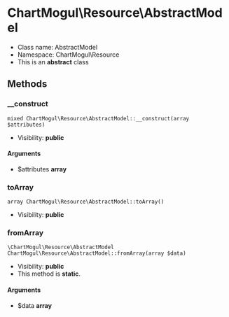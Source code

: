 ChartMogul\Resource\AbstractModel
===============






* Class name: AbstractModel
* Namespace: ChartMogul\Resource
* This is an **abstract** class







Methods
-------


### __construct

    mixed ChartMogul\Resource\AbstractModel::__construct(array $attributes)





* Visibility: **public**


#### Arguments
* $attributes **array**



### toArray

    array ChartMogul\Resource\AbstractModel::toArray()





* Visibility: **public**




### fromArray

    \ChartMogul\Resource\AbstractModel ChartMogul\Resource\AbstractModel::fromArray(array $data)





* Visibility: **public**
* This method is **static**.


#### Arguments
* $data **array**


